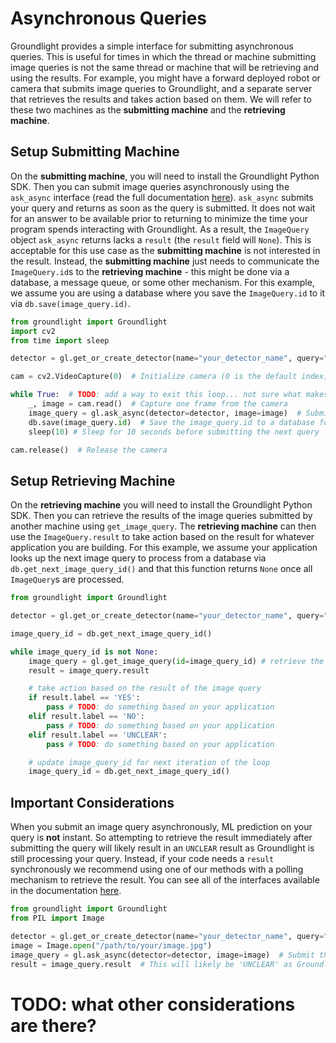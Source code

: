 # Asynchronous Queries

Groundlight provides a simple interface for submitting asynchronous queries. This is useful for times in which the thread or machine submitting image queries is not the same thread or machine that will be retrieving and using the results. For example, you might have a forward deployed robot or camera that submits image queries to Groundlight, and a separate server that retrieves the results and takes action based on them. We will refer to these two machines as the **submitting machine** and the **retrieving machine**.

## Setup Submitting Machine
On the **submitting machine**, you will need to install the Groundlight Python SDK. Then you can submit image queries asynchronously using the `ask_async` interface (read the full documentation [here](pathname:///python-sdk/api-reference-docs/#groundlight.client.Groundlight.ask_async)). `ask_async` submits your query and returns as soon as the query is submitted. It does not wait for an answer to be available prior to returning to minimize the time your program spends interacting with Groundlight. As a result, the `ImageQuery` object `ask_async` returns lacks a `result` (the `result` field will `None`). This is acceptable for this use case as the **submitting machine** is not interested in the result. Instead, the **submitting machine** just needs to communicate the `ImageQuery.id`s to the **retrieving machine** - this might be done via a database, a message queue, or some other mechanism. For this example, we assume you are using a database where you save the `ImageQuery.id` to it via `db.save(image_query.id)`.

```python notest
from groundlight import Groundlight
import cv2
from time import sleep

detector = gl.get_or_create_detector(name="your_detector_name", query="your_query")

cam = cv2.VideoCapture(0)  # Initialize camera (0 is the default index) 

while True:  # TODO: add a way to exit this loop... not sure what makes sense here
    _, image = cam.read()  # Capture one frame from the camera
    image_query = gl.ask_async(detector=detector, image=image)  # Submit the frame to Groundlight
    db.save(image_query.id)  # Save the image_query.id to a database for the retrieving machine to use
    sleep(10) # Sleep for 10 seconds before submitting the next query

cam.release()  # Release the camera

```

## Setup Retrieving Machine
On the **retrieving machine** you will need to install the Groundlight Python SDK. Then you can retrieve the results of the image queries submitted by another machine using `get_image_query`. The **retrieving machine** can then use the `ImageQuery.result` to take action based on the result for whatever application you are building. For this example, we assume your application looks up the next image query to process from a database via `db.get_next_image_query_id()` and that this function returns `None` once all `ImageQuery`s are processed.
```python notest
from groundlight import Groundlight

detector = gl.get_or_create_detector(name="your_detector_name", query="your_query")

image_query_id = db.get_next_image_query_id()  

while image_query_id is not None:
    image_query = gl.get_image_query(id=image_query_id) # retrieve the image query from Groundlight
    result = image_query.result

    # take action based on the result of the image query
    if result.label == 'YES':
        pass # TODO: do something based on your application
    elif result.label == 'NO':
        pass # TODO: do something based on your application
    elif result.label == 'UNCLEAR':
        pass # TODO: do something based on your application

    # update image_query_id for next iteration of the loop
    image_query_id = db.get_next_image_query_id()
```

## Important Considerations
When you submit an image query asynchronously, ML prediction on your query is **not** instant. So attempting to retrieve the result immediately after submitting the query will likely result in an `UNCLEAR` result as Groundlight is still processing your query. Instead, if your code needs a `result` synchronously we recommend using one of our methods with a polling mechanism to retrieve the result. You can see all of the interfaces available in the documentation [here](pathname:///python-sdk/api-reference-docs/#groundlight.client.Groundlight).

```python notest
from groundlight import Groundlight
from PIL import Image

detector = gl.get_or_create_detector(name="your_detector_name", query="your_query")
image = Image.open("/path/to/your/image.jpg")
image_query = gl.ask_async(detector=detector, image=image)  # Submit the frame to Groundlight
result = image_query.result  # This will likely be 'UNCLEAR' as Groundlight is still processing your query
```

# TODO: what other considerations are there?

